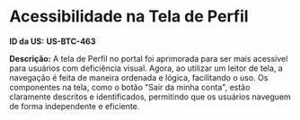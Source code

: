 # Acessibilidade na Tela de Perfil

**ID da US:** **US-BTC-463**

**Descrição:** A tela de Perfil no portal foi aprimorada para ser mais acessível para usuários com deficiência visual. Agora, ao utilizar um leitor de tela, a navegação é feita de maneira ordenada e lógica, facilitando o uso. Os componentes na tela, como o botão "Sair da minha conta", estão claramente descritos e identificados, permitindo que os usuários naveguem de forma independente e eficiente.